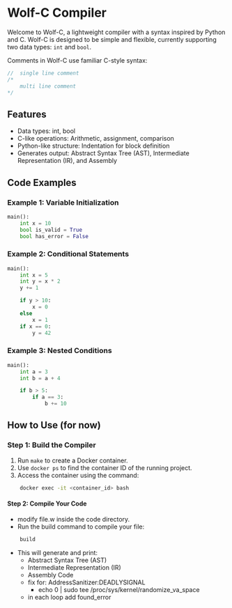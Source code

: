 
# Wolf-C Compiler

Welcome to Wolf-C, a lightweight compiler with a syntax inspired by Python and C. Wolf-C is designed to be simple and flexible, currently supporting two data types: `int` and `bool`.

Comments in Wolf-C use familiar C-style syntax:
```c
//  single line comment
/*
    multi line comment
*/
```

## Features
+ Data types: int, bool
+ C-like operations: Arithmetic, assignment, comparison
+ Python-like structure: Indentation for block definition
+ Generates output: Abstract Syntax Tree (AST), Intermediate Representation (IR), and Assembly

## Code Examples
### Example 1: Variable Initialization
```python
main():
    int x = 10
    bool is_valid = True
    bool has_error = False
```

### Example 2: Conditional Statements
```python
main():
    int x = 5
    int y = x * 2
    y += 1

    if y > 10:
        x = 0
    else
        x = 1
    if x == 0:
        y = 42
```

### Example 3: Nested Conditions
```python
main():
    int a = 3
    int b = a + 4

    if b > 5:
        if a == 3:
            b += 10
```

## How to Use (for now)
### Step 1: Build the Compiler
1. Run `make` to create a Docker container.
2. Use `docker ps` to find the container ID of the running project.
3. Access the container using the command:
```bash
    docker exec -it <container_id> bash
```
#### Step 2: Compile Your Code
+ modify file.w inside the code directory.
+ Run the build command to compile your file:
```bash
    build 
```

+ This will generate and print:
    + Abstract Syntax Tree (AST)
    + Intermediate Representation (IR)
    + Assembly Code
    + fix for: AddressSanitizer:DEADLYSIGNAL 
        - echo 0 | sudo tee /proc/sys/kernel/randomize_va_space
    + in each loop add found_error